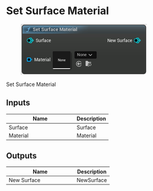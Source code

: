 # Set Surface Material

<div align="left" data-full-width="false">

<figure><img src="../../../.gitbook/assets/Set_Surface_Material.png" alt=""><figcaption></figcaption></figure>

</div>

Set Surface Material

## Inputs

<table><thead><tr><th width="170">Name</th><th>Description</th></tr></thead><tbody><tr><td>Surface</td><td>Surface</td></tr><tr><td>Material</td><td>Material</td></tr></tbody></table>

## Outputs

<table><thead><tr><th width="170">Name</th><th>Description</th></tr></thead><tbody><tr><td>New Surface</td><td>NewSurface</td></tr></tbody></table>
